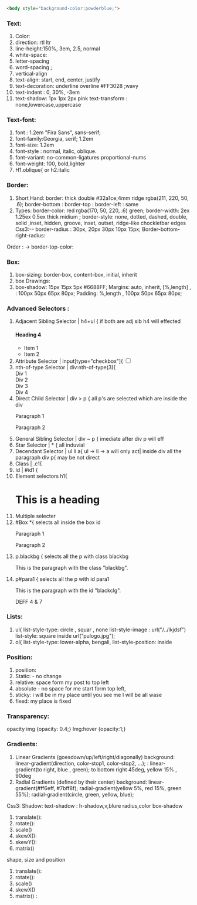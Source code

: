 





```html
<body style="background-color:powderblue;">
```




### Text:
  1. Color: 
  2. direction: rtl ltr
  3. line-height:150%, 3em, 2.5, normal
  4. white-space:
  5. letter-spacing 
  6. word-spacing ;
  7. vertical-align 
  8. text-align: start, end, center, justify
  9. text-decoration: underline overline #FF3028 ;wavy 
  10. text-indent : 0, 30%, -3em
  11. text-shadow: 1px 1px 2px pink
text-transform : none,lowercase,uppercase

### Text-font:
  1. font : 1.2em "Fira Sans", sans-serif;
  2. font-family:Georgia, serif; 1.2em
  3. font-size: 1.2em
  4. font-style : normal, italic, oblique.
  5. font-variant: no-common-ligatures proportional-nums
  6. font-weight: 100, bold,lighter
  7. H1.oblique{ or h2.italic

### Border:
  1. Short Hand:
    border: thick double #32a1ce;4mm ridge rgba(211, 220, 50, .6);
    border-bottom : border-top : border-left  : same
  2. Types:
    border-color: red rgba(170, 50, 220, .6) green;
    border-width: 2ex 1.25ex 0.5ex thick midium  ;
    border-style: none, dotted, dashed, double, solid ,inset, hidden, groove, inset, outset, ridge-like chockletbar edges 
    Css3:--
    border-radius  : 30px, 20px 30px 10px 15px; 
    Border-bottom-right-radius:
  
  Order : ->   border-top-color:

### Box:
  1. box-sizing: border-box, content-box, initial, inherit
  1. box Drawings:
  1. box-shadow: 15px 15px 5px #6688FF; 
Margins: auto, inherit, [%,length]   ,   : 100px 50px 65px 80px; 
Padding: %,length ,    100px 50px 65px 80px; 

### Advanced Selectors :
1. Adjacent Sibling Selector     | h4+ul { if both are adj sib h4 will effected           <h4>Heading 4</h4> <ul> <li>Item 1</li> <li>Item 2</li> </ul> 
2. Attribute Selector            | input[type="checkbox"]{                               <input type="checkbox">
3. nth-of-type Selector          | div:nth-of-type(3){                                     <div>Div 1</div> <div>Div 2</div> <div>Div 3</div> <div>Div 4</div>   
4. Direct Child Selector         | div > p { all p's are selected which are inside the div              <div> <p>Paragraph 1</p> <p>Paragraph 2</p> </div>
5. General Sibling Selector      | div ~ p {  imediate after div p will eff  
6. Star Selector                 | * { all induvial 
7. Decendant Selector            | ul li a{   ul -> li -> a will only act|    inside div all the paragraph div p{ may be not direct
8. Class                         | .c1{         <div class="c1">
9. Id                            | #id1 {   <div id="id1">
10. Element selectors  h1{                       <h1>This is a heading</h1>
11. Multiple selecter  
12. #Box *{   selects all inside the box id           <div id="box"> <p>Paragraph 1</p> <p>Paragraph 2</p> </div>
13. p.blackbg {  selects all the p with class blackbg   <p class="blackbg">This is the paragraph with the class "blackbg".</p>
14. p#para1 {  selects all the p with id para1    <p id="para1">This is the paragraph with the id "blackclg".</p>
DEFF 4 & 7

### Lists: 
  1. ul{ list-style-type: circle , squar , none
        list-style-image : url("/../lkjdsf")
        list-style: square inside url(“pulogo.jpg");
  2. ol{ list-style-type: lower-alpha, bengali, 
        list-style-position: inside

### Position:
  1. position: 
  2. Static: - no change
  3. relative: space form my post to top left
  4. absolute - no space for me start form top left, 
  5. sticky: i will be in my place until you see me I will be all wase
  6. fixed: my place is fixed  


### Transparency:
  opacity
  img {opacity: 0.4;}
  Img:hover {opacity:1;}

### Gradients:
  1. Linear Gradients (goesdown/up/left/right/diagonally)  background: linear-gradient(direction, color-stop1, color-stop2, ...); : linear-gradient(to right, blue , green); to bottom right 45deg, yellow 15%  , 90deg
  2. Radial Gradients (defined by their center) 
     background: linear-gradient(#ff6eff, #7bff8f); radial-gradient(yellow 5%, red 15%, green 55%); radial-gradient(circle, green, yellow, blue);

Css3:
  Shadow:
    text-shadow : h-shadow,v,blure radius,color
    box-shadow
    
    
  1) translate():
  2) rotate():
  3) scale()
  4) skewX():
  5) skewY():
  6) matrix() 

  shape, size and position
  1) translate():
  2) rotate():
  3) scale()
  4) skewX()
  6) matrix() :

